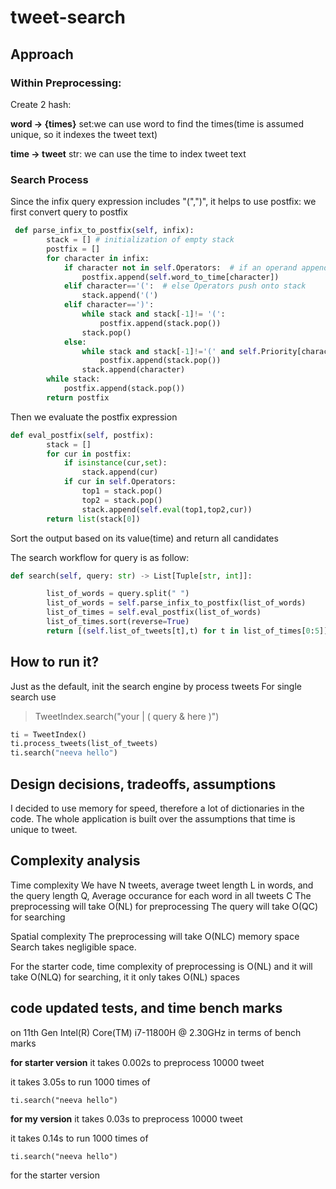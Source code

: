 # tweet-search

## Approach

### Within Preprocessing: 

Create 2 hash:

**word -> {times}** set:we can use word to find the times(time is assumed unique, so it indexes the tweet text) 

**time -> tweet** str: we can use the time to index tweet text

### Search Process
Since the infix query expression includes "(",")", it helps to use postfix: we first convert query to postfix

```python
 def parse_infix_to_postfix(self, infix): 
        stack = [] # initialization of empty stack
        postfix = [] 
        for character in infix:
            if character not in self.Operators:  # if an operand append in postfix infix
                postfix.append(self.word_to_time[character])
            elif character=='(':  # else Operators push onto stack
                stack.append('(')
            elif character==')':
                while stack and stack[-1]!= '(':
                    postfix.append(stack.pop())
                stack.pop()
            else: 
                while stack and stack[-1]!='(' and self.Priority[character]<= self.Priority[stack[-1]]:
                    postfix.append(stack.pop())
                stack.append(character)
        while stack:
            postfix.append(stack.pop())
        return postfix
```

Then we evaluate the postfix expression

```python
def eval_postfix(self, postfix):
        stack = []
        for cur in postfix:
            if isinstance(cur,set):
                stack.append(cur)
            if cur in self.Operators:
                top1 = stack.pop()
                top2 = stack.pop()
                stack.append(self.eval(top1,top2,cur))
        return list(stack[0])
```

Sort the output based on its value(time)
and return all candidates 

The search workflow for query is as follow:

``` python 
def search(self, query: str) -> List[Tuple[str, int]]:

        list_of_words = query.split(" ")
        list_of_words = self.parse_infix_to_postfix(list_of_words)
        list_of_times = self.eval_postfix(list_of_words)
        list_of_times.sort(reverse=True)
        return [(self.list_of_tweets[t],t) for t in list_of_times[0:5]]
```

## How to run it?
Just as the default, init the search engine by process tweets
For single search use 

>TweetIndex.search("your | ( query & here )")

```python
ti = TweetIndex()
ti.process_tweets(list_of_tweets)
ti.search("neeva hello")
```

## Design decisions, tradeoffs, assumptions
I decided to use memory for speed, therefore a lot of dictionaries in the code.
The whole application is built over the assumptions that time is unique to tweet.

## Complexity analysis
Time complexity 
We have N tweets, average tweet length L in words, and the query length Q, Average occurance for each word in all tweets C
The preprocessing will take O(NL) for preprocessing
The query will take O(QC) for searching 

Spatial complexity
The preprocessing will take O(NLC) memory space 
Search takes negligible space. 

For the starter code, time complexity of preprocessing is O(NL) and it will take O(NLQ) for searching, it it only takes O(NL) spaces

## code updated tests, and time bench marks
on 11th Gen Intel(R) Core(TM) i7-11800H @ 2.30GHz 
in terms of bench marks

**for starter version**
it takes 0.002s to preprocess 10000 tweet

it takes 3.05s to run 1000 times of 
```
ti.search("neeva hello")
```

**for my version**
it takes 0.03s to preprocess 10000 tweet

it takes 0.14s to run 1000 times of 
```
ti.search("neeva hello")
```

for the starter version 
